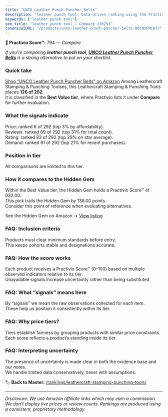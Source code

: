 ```yaml
---
title: "UNCO Leather Punch Puncher Belts"
description: "leather punch tool: Data-driven ranking using the Practivio Score™. Positioned by quality, value, demand, findability, momentum."
keywords: ["leather punch tool"]
seo_title: "leather punch tool — Compare (2025)"
canonicalURL: "/products/unco-leather-punch-puncher-belts-B0CN5FMCW7/"
---
```


**🛒 Practivio Score™:** 794 — _Compare_


*If you're comparing **leather punch tool**, **[UNCO Leather Punch Puncher Belts](https://www.amazon.com/dp/B0CN5FMCW7?tag=practivio-20)** is a strong alternative to put on your shortlist.*
### Quick take
[Shop “UNCO Leather Punch Puncher Belts” on Amazon](https://www.amazon.com/dp/B0CN5FMCW7?tag=practivio-20)
Among Leathercraft Stamping & Punching Toolses, this Leathercraft Stamping & Punching Tools places **126 of 292**.  
It is classified in the **Best Value tier**, where Practivio lists it under **Compare** for further evaluation.

### What the signals indicate
Price: ranked 6 of 292 (top 3% by affordability).  
Reviews: ranked 89 of 292 (top 31% for total count).  
Rating: ranked 83 of 292 (top 29% on star average).  
Demand: ranked 61 of 292 (top 21% for recent purchases).

### Position in tier
All comparisons are limited to this tier.

### How it compares to the Hidden Gem
Within the Best Value tier, the Hidden Gem holds a Practivio Score™ of 932.00.  
This pick trails the Hidden Gem by 138.00 points.  
Consider this point of reference when evaluating alternatives.  

See the Hidden Gem on Amazon → [View listing](https://www.amazon.com/dp/B00004T7WS?tag=practivio-20)

### FAQ: Inclusion criteria
Products must clear minimum standards before entry.  
This keeps cohorts stable and designations accurate.

### FAQ: How the score works
Each product receives a Practivio Score™ (0–100) based on multiple observed indicators relative to its tier.  
Unavailable signals increase uncertainty rather than being substituted.

### FAQ: What “signals” means here
By “signals” we mean the raw observations collected for each item.  
These help us position it consistently within its tier.

### FAQ: Why price tiers?
Tiers establish fairness by grouping products with similar price constraints.  
Each score reflects a product’s standing inside its tier.

### FAQ: Interpreting uncertainty
The presence of uncertainty is made clear in both the evidence base and our notes.  
We handle limited data conservatively, never with assumptions.

<!-- Missing template for Compare/CompareWithinPriceClass -->


🏷️ **Back to Master:** [/rankings/leathercraft-stamping-punching-tools/](/rankings/leathercraft-stamping-punching-tools/)

---
_Disclosure: We use Amazon affiliate links which may earn a commission. We don’t display live prices or review counts. Rankings are produced using a consistent, proprietary methodology._
